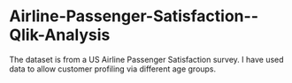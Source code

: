 # Airline-Passenger-Satisfaction--Qlik-Analysis
The dataset is from a US Airline Passenger Satisfaction survey. I have used data to allow customer profiling via different age groups. 
